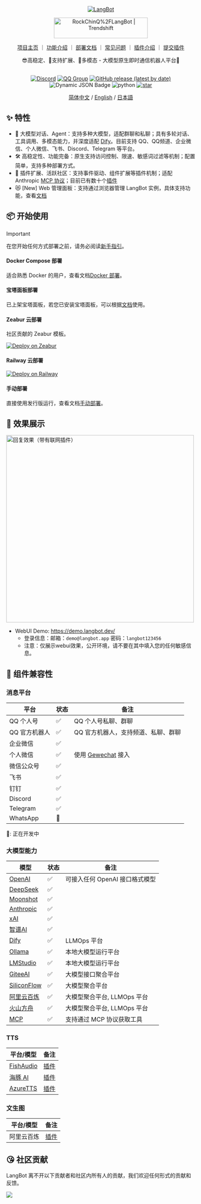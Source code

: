 
<p align="center">
<a href="https://langbot.app">
<img src="https://docs.langbot.app/social.png" alt="LangBot"/>
</a>

<div align="center">

<a href="https://trendshift.io/repositories/12901" target="_blank"><img src="https://trendshift.io/api/badge/repositories/12901" alt="RockChinQ%2FLangBot | Trendshift" style="width: 250px; height: 55px;" width="250" height="55"/></a>

<a href="https://docs.langbot.app">项目主页</a> ｜
<a href="https://docs.langbot.app/insight/intro.html">功能介绍</a> ｜
<a href="https://docs.langbot.app/insight/guide.html">部署文档</a> ｜
<a href="https://docs.langbot.app/usage/faq.html">常见问题</a> ｜
<a href="https://docs.langbot.app/plugin/plugin-intro.html">插件介绍</a> ｜
<a href="https://github.com/RockChinQ/LangBot/issues/new?assignees=&labels=%E7%8B%AC%E7%AB%8B%E6%8F%92%E4%BB%B6&projects=&template=submit-plugin.yml&title=%5BPlugin%5D%3A+%E8%AF%B7%E6%B1%82%E7%99%BB%E8%AE%B0%E6%96%B0%E6%8F%92%E4%BB%B6">提交插件</a>

<div align="center">
😎高稳定、🧩支持扩展、🦄多模态 - 大模型原生即时通信机器人平台🤖  
</div>

<br/>


[![Discord](https://img.shields.io/discord/1335141740050649118?logo=discord&labelColor=%20%235462eb&logoColor=%20%23f5f5f5&color=%20%235462eb)](https://discord.gg/wdNEHETs87)
[![QQ Group](https://img.shields.io/badge/%E7%A4%BE%E5%8C%BAQQ%E7%BE%A4-966235608-blue)](https://qm.qq.com/q/JLi38whHum)
[![GitHub release (latest by date)](https://img.shields.io/github/v/release/RockChinQ/LangBot)](https://github.com/RockChinQ/LangBot/releases/latest)
 ![Dynamic JSON Badge](https://img.shields.io/badge/dynamic/json?url=https%3A%2F%2Fapi.qchatgpt.rockchin.top%2Fapi%2Fv2%2Fview%2Frealtime%2Fcount_query%3Fminute%3D10080&query=%24.data.count&label=%E4%BD%BF%E7%94%A8%E9%87%8F%EF%BC%887%E6%97%A5%EF%BC%89)
<img src="https://img.shields.io/badge/python-3.10 | 3.11 | 3.12-blue.svg" alt="python">
[![star](https://gitcode.com/RockChinQ/LangBot/star/badge.svg)](https://gitcode.com/RockChinQ/LangBot)

[简体中文](README.md) / [English](README_EN.md) / [日本語](README_JP.md)

</div>

</p>

## ✨ 特性

- 💬 大模型对话、Agent：支持多种大模型，适配群聊和私聊；具有多轮对话、工具调用、多模态能力，并深度适配 [Dify](https://dify.ai)。目前支持 QQ、QQ频道、企业微信、个人微信、飞书、Discord、Telegram 等平台。
- 🛠️ 高稳定性、功能完备：原生支持访问控制、限速、敏感词过滤等机制；配置简单，支持多种部署方式。
- 🧩 插件扩展、活跃社区：支持事件驱动、组件扩展等插件机制；适配 Anthropic [MCP 协议](https://modelcontextprotocol.io/)；目前已有数十个[插件](https://docs.langbot.app/plugin/plugin-intro.html)
- 😻 [New] Web 管理面板：支持通过浏览器管理 LangBot 实例，具体支持功能，查看[文档](https://docs.langbot.app/webui/intro.html)

## 📦 开始使用

> [!IMPORTANT]
>
> 在您开始任何方式部署之前，请务必阅读[新手指引](https://docs.langbot.app/insight/guide.html)。

#### Docker Compose 部署

适合熟悉 Docker 的用户，查看文档[Docker 部署](https://docs.langbot.app/deploy/langbot/docker.html)。

#### 宝塔面板部署

已上架宝塔面板，若您已安装宝塔面板，可以根据[文档](https://docs.langbot.app/deploy/langbot/one-click/bt.html)使用。

#### Zeabur 云部署

社区贡献的 Zeabur 模板。

[![Deploy on Zeabur](https://zeabur.com/button.svg)](https://zeabur.com/zh-CN/templates/ZKTBDH)

#### Railway 云部署

[![Deploy on Railway](https://railway.com/button.svg)](https://railway.app/template/yRrAyL?referralCode=vogKPF)

#### 手动部署

直接使用发行版运行，查看文档[手动部署](https://docs.langbot.app/deploy/langbot/manual.html)。

## 📸 效果展示

<img alt="回复效果（带有联网插件）" src="https://docs.langbot.app/QChatGPT-0516.png" width="500px"/>

- WebUI Demo: https://demo.langbot.dev/
    - 登录信息：邮箱：`demo@langbot.app` 密码：`langbot123456`
    - 注意：仅展示webui效果，公开环境，请不要在其中填入您的任何敏感信息。

## 🔌 组件兼容性

### 消息平台

| 平台 | 状态 | 备注 |
| --- | --- | --- |
| QQ 个人号 | ✅ | QQ 个人号私聊、群聊 |
| QQ 官方机器人 | ✅ | QQ 官方机器人，支持频道、私聊、群聊 |
| 企业微信 | ✅ |  |
| 个人微信 | ✅ | 使用 [Gewechat](https://github.com/Devo919/Gewechat) 接入 |
| 微信公众号 | ✅ |  |
| 飞书 | ✅ |  |
| 钉钉 | ✅ |  |
| Discord | ✅ |  |
| Telegram | ✅ |  |
| WhatsApp | 🚧 |  |

🚧: 正在开发中

### 大模型能力

| 模型 | 状态 | 备注 |
| --- | --- | --- |
| [OpenAI](https://platform.openai.com/) | ✅ | 可接入任何 OpenAI 接口格式模型 |
| [DeepSeek](https://www.deepseek.com/) | ✅ |  |
| [Moonshot](https://www.moonshot.cn/) | ✅ |  |
| [Anthropic](https://www.anthropic.com/) | ✅ |  |
| [xAI](https://x.ai/) | ✅ |  |
| [智谱AI](https://open.bigmodel.cn/) | ✅ |  |
| [Dify](https://dify.ai) | ✅ | LLMOps 平台 |
| [Ollama](https://ollama.com/) | ✅ | 本地大模型运行平台 |
| [LMStudio](https://lmstudio.ai/) | ✅ | 本地大模型运行平台 |
| [GiteeAI](https://ai.gitee.com/) | ✅ | 大模型接口聚合平台 |
| [SiliconFlow](https://siliconflow.cn/) | ✅ | 大模型聚合平台 |
| [阿里云百炼](https://bailian.console.aliyun.com/) | ✅ | 大模型聚合平台, LLMOps 平台 |
| [火山方舟](https://console.volcengine.com/ark/region:ark+cn-beijing/model?vendor=Bytedance&view=LIST_VIEW) | ✅ | 大模型聚合平台, LLMOps 平台 |
| [MCP](https://modelcontextprotocol.io/) | ✅ | 支持通过 MCP 协议获取工具 |
### TTS

| 平台/模型 | 备注 |
| --- | --- |
| [FishAudio](https://fish.audio/zh-CN/discovery/) | [插件](https://github.com/the-lazy-me/NewChatVoice) |
| [海豚 AI](https://www.ttson.cn/?source=thelazy) | [插件](https://github.com/the-lazy-me/NewChatVoice) |
| [AzureTTS](https://portal.azure.com/) | [插件](https://github.com/Ingnaryk/LangBot_AzureTTS) |

### 文生图

| 平台/模型 | 备注 |
| --- | --- |
| 阿里云百炼 | [插件](https://github.com/Thetail001/LangBot_BailianTextToImagePlugin)

## 😘 社区贡献

LangBot 离不开以下贡献者和社区内所有人的贡献，我们欢迎任何形式的贡献和反馈。


<a href="https://github.com/RockChinQ/LangBot/graphs/contributors">
  <img src="https://contrib.rocks/image?repo=RockChinQ/LangBot" />
</a>
